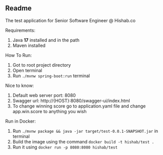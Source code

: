 ## Readme

The test application for Senior Software Engineer @ Hishab.co

Requirements:
1) Java **17** installed and in the path
2) Maven installed

How To Run:
1) Got to root project directory
2) Open terminal
3) Run `./mvnw spring-boot:run` terminal

Nice to know:
1) Default web server port: 8080
2) Swagger url: http://{HOST}:8080/swagger-ui/index.html
3) To change winning score go to application.yaml file and change app.win.score to anything you wish

Run in Docker:
1) Run `./mvnw package && java -jar target/test-0.0.1-SNAPSHOT.jar` in terminal
2) Build the image using the command `docker build -t hishab/test .`
3) Run it using `docker run -p 8080:8080 hishab/test`